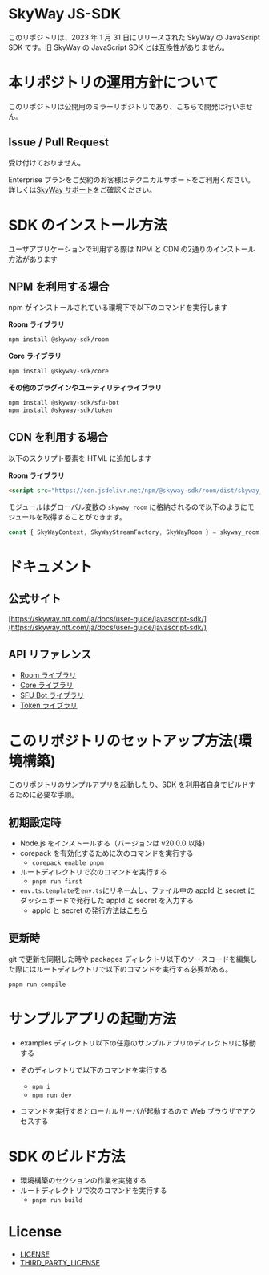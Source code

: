 # SkyWay JS-SDK

このリポジトリは、2023 年 1 月 31 日にリリースされた SkyWay の JavaScript SDK です。旧 SkyWay の JavaScript SDK とは互換性がありません。

# 本リポジトリの運用方針について

このリポジトリは公開用のミラーリポジトリであり、こちらで開発は行いません。

## Issue / Pull Request

受け付けておりません。

Enterprise プランをご契約のお客様はテクニカルサポートをご利用ください。
詳しくは[SkyWay サポート](https://support.skyway.ntt.com/hc/ja)をご確認ください。

# SDK のインストール方法

ユーザアプリケーションで利用する際は NPM と CDN の2通りのインストール方法があります

## NPM を利用する場合

npm がインストールされている環境下で以下のコマンドを実行します

**Room ライブラリ**

```sh
npm install @skyway-sdk/room
```

**Core ライブラリ**

```sh
npm install @skyway-sdk/core
```

**その他のプラグインやユーティリティライブラリ**

```sh
npm install @skyway-sdk/sfu-bot
npm install @skyway-sdk/token
```

## CDN を利用する場合

以下のスクリプト要素を HTML に追加します

**Room ライブラリ**

```html
<script src="https://cdn.jsdelivr.net/npm/@skyway-sdk/room/dist/skyway_room-latest.js"></script>
```

モジュールはグローバル変数の `skyway_room` に格納されるので以下のようにモジュールを取得することができます。

```js
const { SkyWayContext, SkyWayStreamFactory, SkyWayRoom } = skyway_room;
```

# ドキュメント

## 公式サイト

[https://skyway.ntt.com/ja/docs/user-guide/javascript-sdk/](https://skyway.ntt.com/ja/docs/user-guide/javascript-sdk/)

## API リファレンス

- [Room ライブラリ](https://javascript-sdk.api-reference.skyway.ntt.com/room)
- [Core ライブラリ](https://javascript-sdk.api-reference.skyway.ntt.com/core)
- [SFU Bot ライブラリ](https://javascript-sdk.api-reference.skyway.ntt.com/sfu-bot)
- [Token ライブラリ](https://javascript-sdk.api-reference.skyway.ntt.com/token)

# このリポジトリのセットアップ方法(環境構築)

このリポジトリのサンプルアプリを起動したり、SDK を利用者自身でビルドするために必要な手順。

## 初期設定時

- Node.js をインストールする（バージョンは v20.0.0 以降）
- corepack を有効化するために次のコマンドを実行する
  - `corepack enable pnpm`
- ルートディレクトリで次のコマンドを実行する
  - `pnpm run first`
- `env.ts.template`を`env.ts`にリネームし、ファイル中の appId と secret にダッシュボードで発行した appId と secret を入力する
  - appId と secret の発行方法は[こちら](https://skyway.ntt.com/ja/docs/user-guide/javascript-sdk/quickstart/#199)

## 更新時

git で更新を同期した時や packages ディレクトリ以下のソースコードを編集した際にはルートディレクトリで以下のコマンドを実行する必要がある。

```sh
pnpm run compile
```

# サンプルアプリの起動方法

- examples ディレクトリ以下の任意のサンプルアプリのディレクトリに移動する
- そのディレクトリで以下のコマンドを実行する

  - `npm i`
  - `npm run dev`

- コマンドを実行するとローカルサーバが起動するので Web ブラウザでアクセスする

# SDK のビルド方法

- 環境構築のセクションの作業を実施する
- ルートディレクトリで次のコマンドを実行する
  - `pnpm run build`

# License

- [LICENSE](/LICENSE)
- [THIRD_PARTY_LICENSE](/THIRD_PARTY_LICENSE)
